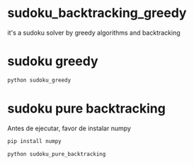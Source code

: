 # sudoku_backtracking_greedy
it's a sudoku solver by greedy algorithms and backtracking

# sudoku greedy
```python
python sudoku_greedy
```

# sudoku pure backtracking
Antes de ejecutar, favor de instalar numpy

```bash
pip install numpy
```


```python
python sudoku_pure_backtracking
```